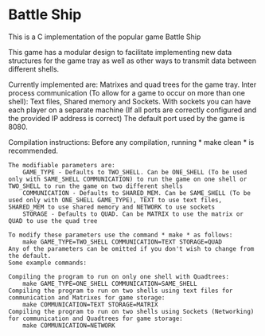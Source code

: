 # Battle Ship

This is a C implementation of the popular game Battle Ship

This game has a modular design to facilitate implementing new data structures for the game tray as well as other ways to transmit data between different shells.

Currently implemented are: Matrixes and quad trees for the game tray.
    Inter process communication (To allow for a game to occur on more than one shell): Text files, Shared memory and Sockets.
    With sockets you can have each player on a separate machine (If all ports are correctly configured and the provided IP address is correct)
    The default port used by the game is 8080.

Compilation instructions:
    Before any compilation, running * make clean * is recommended.

    The modifiable parameters are:
        GAME_TYPE - Defaults to TWO_SHELL. Can be ONE_SHELL (To be used only with SAME_SHELL COMMUNICATION) to run the game on one shell or TWO_SHELL to run the game on two different shells
        COMMUNICATION - Defaults to SHARED_MEM. Can be SAME_SHELL (To be used only with ONE_SHELL GAME_TYPE), TEXT to use text files, SHARED_MEM to use shared memory and NETWORK to use sockets
        STORAGE - Defaults to QUAD. Can be MATRIX to use the matrix or QUAD to use the quad tree

    To modify these parameters use the command * make * as follows:
        make GAME_TYPE=TWO_SHELL COMMUNICATION=TEXT STORAGE=QUAD
    Any of the parameters can be omitted if you don't wish to change from the default.
    Some example commands:

    Compiling the program to run on only one shell with Quadtrees:
        make GAME_TYPE=ONE_SHELL COMMUNICATION=SAME_SHELL
    Compiling the program to run on two shells using text files for communication and Matrixes for game storage:
        make COMMUNICATION=TEXT STORAGE=MATRIX
    Compiling the program to run on two shells using Sockets (Networking) for communication and Quadtrees for game storage:
        make COMMUNICATION=NETWORK
